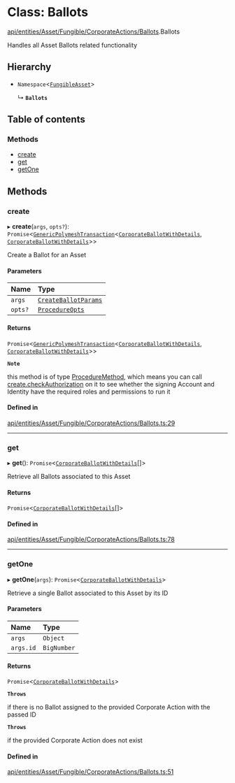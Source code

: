 # Class: Ballots

[api/entities/Asset/Fungible/CorporateActions/Ballots](../wiki/api.entities.Asset.Fungible.CorporateActions.Ballots).Ballots

Handles all Asset Ballots related functionality

## Hierarchy

- `Namespace`\<[`FungibleAsset`](../wiki/api.entities.Asset.Fungible.FungibleAsset)\>

  ↳ **`Ballots`**

## Table of contents

### Methods

- [create](../wiki/api.entities.Asset.Fungible.CorporateActions.Ballots.Ballots#create)
- [get](../wiki/api.entities.Asset.Fungible.CorporateActions.Ballots.Ballots#get)
- [getOne](../wiki/api.entities.Asset.Fungible.CorporateActions.Ballots.Ballots#getone)

## Methods

### create

▸ **create**(`args`, `opts?`): `Promise`\<[`GenericPolymeshTransaction`](../wiki/api.procedures.types#genericpolymeshtransaction)\<[`CorporateBallotWithDetails`](../wiki/api.entities.types.CorporateBallotWithDetails), [`CorporateBallotWithDetails`](../wiki/api.entities.types.CorporateBallotWithDetails)\>\>

Create a Ballot for an Asset

#### Parameters

| Name | Type |
| :------ | :------ |
| `args` | [`CreateBallotParams`](../wiki/api.procedures.types.CreateBallotParams) |
| `opts?` | [`ProcedureOpts`](../wiki/api.procedures.types.ProcedureOpts) |

#### Returns

`Promise`\<[`GenericPolymeshTransaction`](../wiki/api.procedures.types#genericpolymeshtransaction)\<[`CorporateBallotWithDetails`](../wiki/api.entities.types.CorporateBallotWithDetails), [`CorporateBallotWithDetails`](../wiki/api.entities.types.CorporateBallotWithDetails)\>\>

**`Note`**

this method is of type [ProcedureMethod](../wiki/api.procedures.types.ProcedureMethod), which means you can call [create.checkAuthorization](../wiki/api.procedures.types.ProcedureMethod#checkauthorization)
  on it to see whether the signing Account and Identity have the required roles and permissions to run it

#### Defined in

[api/entities/Asset/Fungible/CorporateActions/Ballots.ts:29](https://github.com/PolymeshAssociation/polymesh-sdk/blob/8a9e72221/src/api/entities/Asset/Fungible/CorporateActions/Ballots.ts#L29)

___

### get

▸ **get**(): `Promise`\<[`CorporateBallotWithDetails`](../wiki/api.entities.types.CorporateBallotWithDetails)[]\>

Retrieve all Ballots associated to this Asset

#### Returns

`Promise`\<[`CorporateBallotWithDetails`](../wiki/api.entities.types.CorporateBallotWithDetails)[]\>

#### Defined in

[api/entities/Asset/Fungible/CorporateActions/Ballots.ts:78](https://github.com/PolymeshAssociation/polymesh-sdk/blob/8a9e72221/src/api/entities/Asset/Fungible/CorporateActions/Ballots.ts#L78)

___

### getOne

▸ **getOne**(`args`): `Promise`\<[`CorporateBallotWithDetails`](../wiki/api.entities.types.CorporateBallotWithDetails)\>

Retrieve a single Ballot associated to this Asset by its ID

#### Parameters

| Name | Type |
| :------ | :------ |
| `args` | `Object` |
| `args.id` | `BigNumber` |

#### Returns

`Promise`\<[`CorporateBallotWithDetails`](../wiki/api.entities.types.CorporateBallotWithDetails)\>

**`Throws`**

if there is no Ballot assigned to the provided Corporate Action with the passed ID

**`Throws`**

if the provided Corporate Action does not exist

#### Defined in

[api/entities/Asset/Fungible/CorporateActions/Ballots.ts:51](https://github.com/PolymeshAssociation/polymesh-sdk/blob/8a9e72221/src/api/entities/Asset/Fungible/CorporateActions/Ballots.ts#L51)
